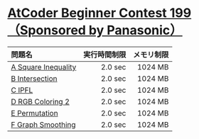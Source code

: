 # [AtCoder Beginner Contest 199（Sponsored by Panasonic）](https://atcoder.jp/contests/abc199)

問題名 | 実行時間制限 | メモリ制限
:-- | --: | --:
[A Square Inequality](https://atcoder.jp/contests/abc199/tasks/abc199_a) | 2.0 sec | 1024 MB
[B Intersection](https://atcoder.jp/contests/abc199/tasks/abc199_b) | 2.0 sec | 1024 MB
[C IPFL](https://atcoder.jp/contests/abc199/tasks/abc199_c) | 2.0 sec | 1024 MB
[D RGB Coloring 2](https://atcoder.jp/contests/abc199/tasks/abc199_d) | 2.0 sec | 1024 MB
[E Permutation](https://atcoder.jp/contests/abc199/tasks/abc199_e) | 2.0 sec | 1024 MB
[F Graph Smoothing](https://atcoder.jp/contests/abc199/tasks/abc199_f) | 2.0 sec | 1024 MB
